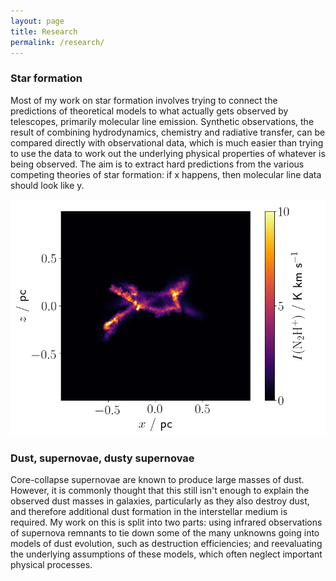 ```yaml
---
layout: page
title: Research
permalink: /research/
---
```

### Star formation

Most of my work on star formation involves trying to connect the predictions of theoretical models to what actually gets observed by telescopes, primarily molecular line emission. Synthetic observations, the result of combining hydrodynamics, chemistry and radiative transfer, can be compared directly with observational data, which is much easier than trying to use the data to work out the underlying physical properties of whatever is being observed. The aim is to extract hard predictions from the various competing theories of star formation: if x happens, then molecular line data should look like y.

![Simulated cloud seen in N2H+ emission](https://raw.githubusercontent.com/fpriestley/fpriestley.github.io/master/n2h.png)

### Dust, supernovae, dusty supernovae

Core-collapse supernovae are known to produce large masses of dust. However, it is commonly thought that this still isn't enough to explain the observed dust masses in galaxies, particularly as they also destroy dust, and therefore additional dust formation in the interstellar medium is required. My work on this is split into two parts: using infrared observations of supernova remnants to tie down some of the many unknowns going into models of dust evolution, such as destruction efficiencies; and reevaluating the underlying assumptions of these models, which often neglect important physical processes.
